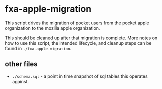# fxa-apple-migration

This script drives the migration of pocket users from the pocket apple organization to the mozilla apple organization.

This should be cleaned up after that migration is complete. More notes on how to use this script, the intended lifecycle, and cleanup steps can be found in `./fxa-apple-migration`.

## other files

- `./schema.sql` - a point in time snapshot of sql tables this operates against.
